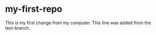 # my-first-repo
This is my first change from my computer.
This line was added from the test-branch.
